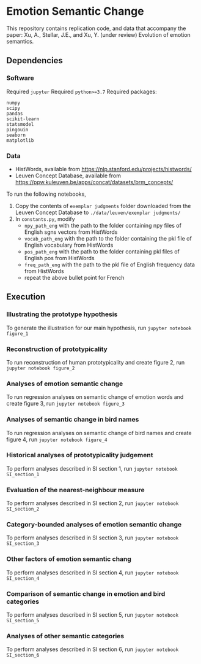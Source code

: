 Emotion Semantic Change
======

This repository contains replication code, and data that accompany the
paper: Xu, A., Stellar, J.E., and Xu, Y. (under review) Evolution of
emotion semantics.

## Dependencies

### Software

Required `jupyter`
Required `python>=3.7`
Required packages:
```
numpy
scipy
pandas
scikit-learn
statsmodel
pingouin
seaborn
matplotlib
```

### Data

- HistWords, available from https://nlp.stanford.edu/projects/histwords/
- Leuven Concept Database, available from https://ppw.kuleuven.be/apps/concat/datasets/brm_concepts/

To run the following notebooks, 
1. Copy the contents of `exemplar judgments` folder downloaded from the Leuven Concept Database to `./data/leuven/exemplar judgments/`
2. In `constants.py`, modify
    - `npy_path_eng` with the path to the folder containing npy files of English sgns vectors from HistWords
    - `vocab_path_eng` with the path to the folder containing the pkl file of English vocabulary from HistWords
    - `pos_path_eng` with the path to the folder containing pkl files of English pos from HistWords
    - `freq_path_eng` with the path to the pkl file of English frequency data from HistWords
    - repeat the above bullet point for French

## Execution

### Illustrating the prototype hypothesis

To generate the illustration for our main hypothesis, run `jupyter notebook figure_1`

### Reconstruction of prototypicality

To run reconstruction of human prototypicality and create figure 2, run `jupyter notebook figure_2`

### Analyses of emotion semantic change

To run regression analyses on semantic change of emotion words and create figure 3, run `jupyter notebook figure_3`

### Analyses of semantic change in bird names

To run regression analyses on semantic change of bird names and create figure 4, run `jupyter notebook figure_4`

### Historical analyses of prototypicality judgement

To perform analyses described in SI section 1, run `jupyter notebook SI_section_1`

### Evaluation of the nearest-neighbour measure

To perform analyses described in SI section 2, run `jupyter notebook SI_section_2`

### Category-bounded analyses of emotion semantic change

To perform analyses described in SI section 3, run `jupyter notebook SI_section_3`

### Other factors of emotion semantic chang

To perform analyses described in SI section 4, run `jupyter notebook SI_section_4`

### Comparison of semantic change in emotion and bird categories

To perform analyses described in SI section 5, run `jupyter notebook SI_section_5`

### Analyses of other semantic categories

To perform analyses described in SI section 6, run `jupyter notebook SI_section_6`

